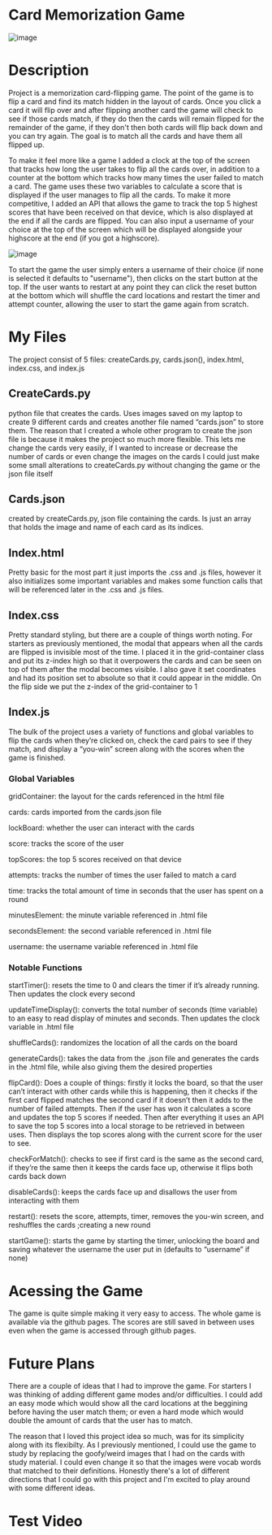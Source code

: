 # Card Memorization Game 
![image](https://github.com/user-attachments/assets/77832da2-39ab-4bf2-8f95-2baafa15ace6)

# Description 
Project is a memorization card-flipping game. The point of the game is to flip a card and find its match hidden in the layout of cards. Once you click a card it will flip over and after flipping another card the game will check to see if those cards match, if they do then the cards will remain flipped for the remainder of the game, if they don't then both cards will flip back down and you can try again. The goal is to match all the cards and have them all flipped up.

To make it feel more like a game I added a clock at the top of the screen that tracks how long the user takes to flip all the cards over, in addition to a counter at the bottom 
which tracks how many times the user failed to match a card. The game uses these two variables to calculate a score that is displayed if the user manages to flip all the cards. To make it more competitive, I added an API that allows the game to track the top 5 highest scores that have been received on that device, which is also displayed at the end if all the cards are flipped. You can also input a username of your choice at the top of the screen which will be displayed alongside your highscore at the end (if you got a highscore). 

![image](https://github.com/user-attachments/assets/9a63dbc2-0b25-403d-a6d4-068a705dd7db)


To start the game the user simply enters a username of their choice (if none is selected it defaults to "username"), then clicks on the start button at the top. 
If the user wants to restart at any point they can click the reset button at the bottom which will shuffle the card locations and 
restart the timer and attempt counter, allowing the user to start the game again from scratch. 

# My Files 
The project consist of 5 files: createCards.py, cards.json(), index.html, index.css, and index.js

## CreateCards.py 
python file that creates the cards. Uses images saved on my laptop to create 9 different cards 
and creates another file named “cards.json” to store them. The reason that I created a whole 
other program to create the json file is because it makes the project so much more flexible. This
lets me change the cards very easily, if I wanted to increase or decrease the number of cards or 
even change the images on the cards I could just make some small alterations to 
createCards.py without changing the game or the json file itself 

## Cards.json 
created by createCards.py, json file containing the cards. Is just an array that holds the image and name of each card as its indices. 

## Index.html 
Pretty basic for the most part it just imports the .css and .js files, however it also initializes some important variables and makes some function calls that will be referenced later in the .css and .js files.  

## Index.css 
Pretty standard styling, but there are a couple of things worth noting. For starters as previously mentioned, the modal that appears when all the cards are flipped is invisible most of the time. I placed it in the grid-container class and put its z-index high so that it overpowers the cards and can be seen on top of them after the modal becomes visible. I also gave it set coordinates and had its position set to absolute so that it could appear in the middle. On the flip side we put the z-index of the grid-container to 1 

## Index.js 
The bulk of the project uses a variety of functions and global variables to flip the cards when they’re clicked on, check the card pairs to see if they match, and display a “you-win” screen along with the scores when the game is finished.

### Global Variables 
gridContainer: the layout for the cards referenced in the html file 

cards: cards imported from the cards.json file 

lockBoard: whether the user can interact with the cards 

score: tracks the score of the user 

topScores: the top 5 scores received on that device

attempts: tracks the number of times the user failed to match a card 

time: tracks the total amount of time in seconds that the user has spent on a round 

minutesElement: the minute variable referenced in .html file 

secondsElement: the second variable referenced in .html file 

username: the username variable referenced in .html file 

### Notable Functions 
startTimer(): resets the time to 0 and clears the timer if it’s already running. Then updates the clock every second

updateTimeDisplay(): converts the total number of seconds (time variable) to an easy to read display of minutes and seconds. Then updates the clock variable in .html file 

shuffleCards(): randomizes the location of all the cards on the board

generateCards(): takes the data from the .json file and generates the cards in the .html file, while also giving them the desired properties 

flipCard(): Does a couple of things: firstly it locks the board, so that the user can’t interact with other cards while this is happening, then it checks if the first card flipped matches the second card if it doesn’t then it adds to the number of failed attempts. Then if the user has won it calculates a score and updates the top 5 scores if needed. Then after everything it uses an API to save the top 5 scores into a local storage to be retrieved in between uses. Then displays the top scores along with the current score for the user to see.

checkForMatch(): checks to see if first card is the same as the second card, if they’re the same then it keeps the cards face up, otherwise it flips both cards back down

disableCards(): keeps the cards face up and disallows the user from interacting with them 

restart(): resets the score, attempts, timer, removes the you-win screen, and reshuffles the cards ;creating a new round

startGame(): starts the game by starting the timer, unlocking the board and saving whatever the username the user put in (defaults to “username” if none)  

# Acessing the Game 
The game is quite simple making it very easy to access. The whole game is available via the github pages. The scores are still saved in between uses even when the game is accessed through github pages. 

# Future Plans 
There are a couple of ideas that I had to improve the game. For starters I was thinking of adding different game modes and/or difficulties. I could add an easy mode which would show all the card locations at the beggining before having the user match them; or even a hard mode which would double the amount of cards that the user has to match.  

The reason that I loved this project idea so much, was for its simplicity along with its flexibilty. As I previously mentioned, I could use the game to study by replacing the goofy/weird images that I had on the cards with study material. I could even change it so that the images were vocab words that matched to their definitions. Honestly there's a lot of different directions that I could go with this project and I'm excited to play around with some different ideas. 

# Test Video 

